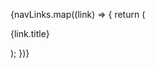 {navLinks.map((link) => {
return (
<Link key={link.id} to={link.path} className="sm:hidden">
<p>{link.title}</p>
</Link>
);
})}
